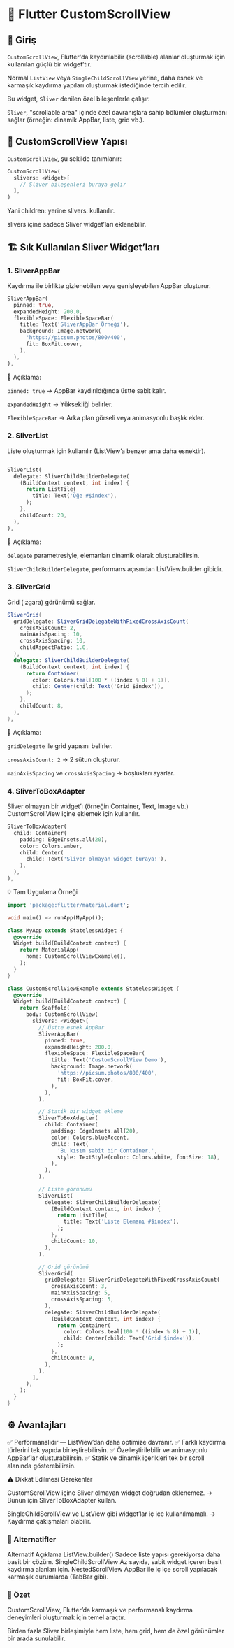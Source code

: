 # 📜 Flutter CustomScrollView

## 🚀 Giriş

`CustomScrollView`, Flutter'da kaydırılabilir (scrollable) alanlar oluşturmak için kullanılan güçlü bir widget’tır.

Normal `ListView` veya `SingleChildScrollView` yerine, daha esnek ve karmaşık kaydırma yapıları oluşturmak istediğinde tercih edilir.

Bu widget, `Sliver` denilen özel bileşenlerle çalışır.

`Sliver`, "scrollable area" içinde özel davranışlara sahip bölümler oluşturmanı sağlar (örneğin: dinamik AppBar, liste, grid vb.).

## 🧩 CustomScrollView Yapısı

`CustomScrollView`, şu şekilde tanımlanır:
```dart
CustomScrollView(
  slivers: <Widget>[
    // Sliver bileşenleri buraya gelir
  ],
)
```

Yani children: yerine slivers: kullanılır.

slivers içine sadece Sliver widget’ları eklenebilir.



## 🏗️ Sık Kullanılan Sliver Widget’ları

### 1. SliverAppBar

Kaydırma ile birlikte gizlenebilen veya genişleyebilen AppBar oluşturur.

```dart
SliverAppBar(
  pinned: true,
  expandedHeight: 200.0,
  flexibleSpace: FlexibleSpaceBar(
    title: Text('SliverAppBar Örneği'),
    background: Image.network(
      'https://picsum.photos/800/400',
      fit: BoxFit.cover,
    ),
  ),
),
```

🧠 Açıklama:

`pinned: true` → AppBar kaydırıldığında üstte sabit kalır.

`expandedHeight` → Yüksekliği belirler.

`FlexibleSpaceBar` → Arka plan görseli veya animasyonlu başlık ekler.

### 2. SliverList

Liste oluşturmak için kullanılır (ListView’a benzer ama daha esnektir).

```dart

SliverList(
  delegate: SliverChildBuilderDelegate(
    (BuildContext context, int index) {
      return ListTile(
        title: Text('Öğe #$index'),
      );
    },
    childCount: 20,
  ),
),
```

🧠 Açıklama:

`delegate` parametresiyle, elemanları dinamik olarak oluşturabilirsin.

`SliverChildBuilderDelegate`, performans açısından ListView.builder gibidir.

### 3. SliverGrid

Grid (ızgara) görünümü sağlar.
```csharp
SliverGrid(
  gridDelegate: SliverGridDelegateWithFixedCrossAxisCount(
    crossAxisCount: 2,
    mainAxisSpacing: 10,
    crossAxisSpacing: 10,
    childAspectRatio: 1.0,
  ),
  delegate: SliverChildBuilderDelegate(
    (BuildContext context, int index) {
      return Container(
        color: Colors.teal[100 * ((index % 8) + 1)],
        child: Center(child: Text('Grid $index')),
      );
    },
    childCount: 8,
  ),
),
```

🧠 Açıklama:

`gridDelegate` ile grid yapısını belirler.

`crossAxisCount: 2` → 2 sütun oluşturur.

`mainAxisSpacing` ve `crossAxisSpacing` → boşlukları ayarlar.


### 4. SliverToBoxAdapter

Sliver olmayan bir widget’ı (örneğin Container, Text, Image vb.) CustomScrollView içine eklemek için kullanılır.
```dart
SliverToBoxAdapter(
  child: Container(
    padding: EdgeInsets.all(20),
    color: Colors.amber,
    child: Center(
      child: Text('Sliver olmayan widget buraya!'),
    ),
  ),
),
```


💡 Tam Uygulama Örneği


```dart
import 'package:flutter/material.dart';

void main() => runApp(MyApp());

class MyApp extends StatelessWidget {
  @override
  Widget build(BuildContext context) {
    return MaterialApp(
      home: CustomScrollViewExample(),
    );
  }
}

class CustomScrollViewExample extends StatelessWidget {
  @override
  Widget build(BuildContext context) {
    return Scaffold(
      body: CustomScrollView(
        slivers: <Widget>[
          // Üstte esnek AppBar
          SliverAppBar(
            pinned: true,
            expandedHeight: 200.0,
            flexibleSpace: FlexibleSpaceBar(
              title: Text('CustomScrollView Demo'),
              background: Image.network(
                'https://picsum.photos/800/400',
                fit: BoxFit.cover,
              ),
            ),
          ),

          // Statik bir widget ekleme
          SliverToBoxAdapter(
            child: Container(
              padding: EdgeInsets.all(20),
              color: Colors.blueAccent,
              child: Text(
                'Bu kısım sabit bir Container.',
                style: TextStyle(color: Colors.white, fontSize: 18),
              ),
            ),
          ),

          // Liste görünümü
          SliverList(
            delegate: SliverChildBuilderDelegate(
              (BuildContext context, int index) {
                return ListTile(
                  title: Text('Liste Elemanı #$index'),
                );
              },
              childCount: 10,
            ),
          ),

          // Grid görünümü
          SliverGrid(
            gridDelegate: SliverGridDelegateWithFixedCrossAxisCount(
              crossAxisCount: 3,
              mainAxisSpacing: 5,
              crossAxisSpacing: 5,
            ),
            delegate: SliverChildBuilderDelegate(
              (BuildContext context, int index) {
                return Container(
                  color: Colors.teal[100 * ((index % 8) + 1)],
                  child: Center(child: Text('Grid $index')),
                );
              },
              childCount: 9,
            ),
          ),
        ],
      ),
    );
  }
}
```

## ⚙️ Avantajları

✅ Performanslıdır — ListView’dan daha optimize davranır.
✅ Farklı kaydırma türlerini tek yapıda birleştirebilirsin.
✅ Özelleştirilebilir ve animasyonlu AppBar’lar oluşturabilirsin.
✅ Statik ve dinamik içerikleri tek bir scroll alanında gösterebilirsin.

⚠️ Dikkat Edilmesi Gerekenler

CustomScrollView içine Sliver olmayan widget doğrudan eklenemez.
→ Bunun için SliverToBoxAdapter kullan.

SingleChildScrollView ve ListView gibi widget’lar iç içe kullanılmamalı.
→ Kaydırma çakışmaları olabilir.

### 🔄 Alternatifler
Alternatif	Açıklama
ListView.builder()	Sadece liste yapısı gerekiyorsa daha basit bir çözüm.
SingleChildScrollView	Az sayıda, sabit widget içeren basit kaydırma alanları için.
NestedScrollView	AppBar ile iç içe scroll yapılacak karmaşık durumlarda (TabBar gibi).


### 🎯 Özet

CustomScrollView, Flutter’da karmaşık ve performanslı kaydırma deneyimleri oluşturmak için temel araçtır.

Birden fazla Sliver birleşimiyle hem liste, hem grid, hem de özel görünümler bir arada sunulabilir.
